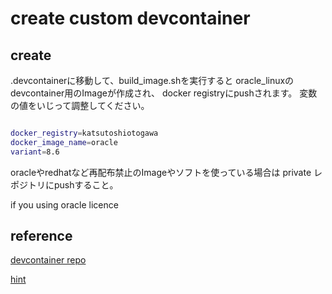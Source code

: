 # create custom devcontainer

## create

.devcontainerに移動して、build_image.shを実行すると
oracle_linuxのdevcontainer用のImageが作成され、
docker registryにpushされます。
変数の値をいじって調整してください。

```bash

docker_registry=katsutoshiotogawa
docker_image_name=oracle
variant=8.6
```

oracleやredhatなど再配布禁止のImageやソフトを使っている場合は
private レポジトリにpushすること。

if you using oracle licence

## reference

[devcontainer repo](https://github.com/microsoft/vscode-dev-containers)

[hint](https://ianmitchell.dev/blog/creating-devcontainers-for-vs-code-and-github-codespaces)
